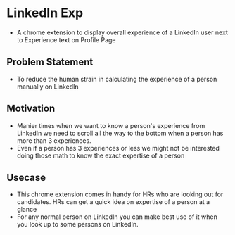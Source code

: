 # LinkedIn Exp

- A chrome extension to display overall experience of a LinkedIn user next to Experience text on Profile Page

## Problem Statement

- To reduce the human strain in calculating the experience of a person manually on LinkedIn

## Motivation

- Manier times when we want to know a person's experience from LinkedIn we need to scroll all the way to the bottom when a person has more than 3 experiences.
- Even if a person has 3 experiences or less we might not be interested doing those math to know the exact expertise of a person

## Usecase

- This chrome extension comes in handy for HRs who are looking out for candidates. HRs can get a quick idea on expertise of a person at a glance
- For any normal person on LinkedIn you can make best use of it when you look up to some persons on LinkedIn.
